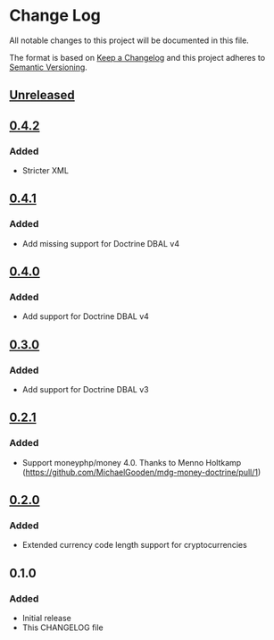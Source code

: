 # Change Log
All notable changes to this project will be documented in this file.

The format is based on [Keep a Changelog](http://keepachangelog.com/)
and this project adheres to [Semantic Versioning](http://semver.org/).

## [Unreleased]

## [0.4.2]
### Added
- Stricter XML

## [0.4.1]
### Added
- Add missing support for Doctrine DBAL v4

## [0.4.0]
### Added
- Add support for Doctrine DBAL v4

## [0.3.0]
### Added
- Add support for Doctrine DBAL v3

## [0.2.1]
### Added
- Support moneyphp/money 4.0. Thanks to Menno Holtkamp (https://github.com/MichaelGooden/mdg-money-doctrine/pull/1)

## [0.2.0]
### Added
- Extended currency code length support for cryptocurrencies

## 0.1.0
### Added
- Initial release
- This CHANGELOG file

[0.2.0]: https://github.com/MichaelGooden/mdg-money-doctrine/compare/0.1.0...0.2.0
[0.2.1]: https://github.com/MichaelGooden/mdg-money-doctrine/compare/0.2.0...0.2.1
[0.3.0]: https://github.com/MichaelGooden/mdg-money-doctrine/compare/0.2.1...0.3.0
[0.4.0]: https://github.com/MichaelGooden/mdg-money-doctrine/compare/0.3.0...0.4.0
[0.4.1]: https://github.com/MichaelGooden/mdg-money-doctrine/compare/0.4.0...0.4.1
[0.4.2]: https://github.com/MichaelGooden/mdg-money-doctrine/compare/0.4.1...0.4.2
[Unreleased]: https://github.com/MichaelGooden/mdg-money-doctrine/compare/0.4.2...HEAD
